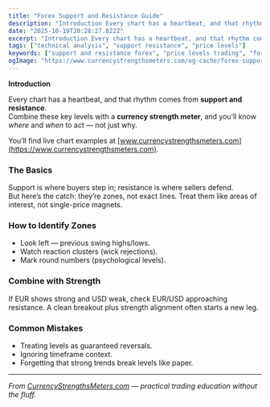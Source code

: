 ```yaml
---
title: "Forex Support and Resistance Guide"
description: "Introduction Every chart has a heartbeat, and that rhythm comes from support and resistance..."
date: "2025-10-19T20:28:27.822Z"
excerpt: "Introduction Every chart has a heartbeat, and that rhythm comes from support and resistance. Combine these key levels with a currency strength meter, and you’ll know *where* and *when* to act — not just why. You’ll find live chart examples at [www.currencystrengthsmeters.com](https://www.currencystrengthsmeters.com). The Basics Support is where buyers step in;..."
tags: ["technical analysis", "support resistance", "price levels"]
keywords: ["support and resistance forex", "price levels trading", "forex structure zones", "strength meter confirmation", "key levels strategy"]
ogImage: "https://www.currencystrengthsmeters.com/og-cache/forex-support-and-resistance-guide.jpg"
---
```

**Introduction**

Every chart has a heartbeat, and that rhythm comes from **support and resistance**.  
Combine these key levels with a **currency strength meter**, and you’ll know *where* and *when* to act — not just why.

You’ll find live chart examples at [www.currencystrengthsmeters.com](https://www.currencystrengthsmeters.com).

### The Basics

Support is where buyers step in; resistance is where sellers defend.  
But here’s the catch: they’re zones, not exact lines. Treat them like areas of interest, not single-price magnets.

### How to Identify Zones

- Look left — previous swing highs/lows.  
- Watch reaction clusters (wick rejections).  
- Mark round numbers (psychological levels).

### Combine with Strength

If EUR shows strong and USD weak, check EUR/USD approaching resistance. A clean breakout plus strength alignment often starts a new leg.

### Common Mistakes

- Treating levels as guaranteed reversals.  
- Ignoring timeframe context.  
- Forgetting that strong trends break levels like paper.

---

*From [CurrencyStrengthsMeters.com](https://www.currencystrengthsmeters.com) — practical trading education without the fluff.*
